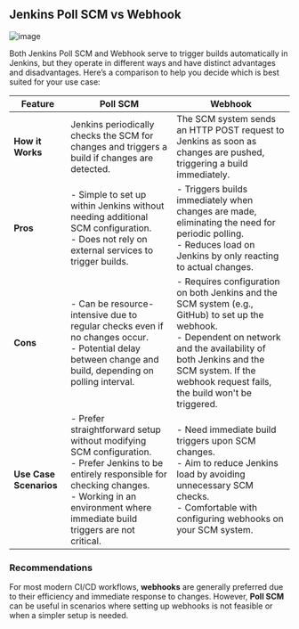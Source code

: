 ## Jenkins Poll SCM vs Webhook

![image](https://github.com/salma18899/Jenkins/assets/126831581/cefd748b-5c6a-4758-b856-597c3555bab6)

Both Jenkins Poll SCM and Webhook serve to trigger builds automatically in Jenkins, but they operate in different ways and have distinct advantages and disadvantages. Here’s a comparison to help you decide which is best suited for your use case:

| Feature       | Poll SCM                                   | Webhook                                     |
|---------------|--------------------------------------------|---------------------------------------------|
| **How it Works** | Jenkins periodically checks the SCM for changes and triggers a build if changes are detected. | The SCM system sends an HTTP POST request to Jenkins as soon as changes are pushed, triggering a build immediately. |
| **Pros**      | - Simple to set up within Jenkins without needing additional SCM configuration. <br> - Does not rely on external services to trigger builds. | - Triggers builds immediately when changes are made, eliminating the need for periodic polling. <br> - Reduces load on Jenkins by only reacting to actual changes. |
| **Cons**      | - Can be resource-intensive due to regular checks even if no changes occur. <br> - Potential delay between change and build, depending on polling interval. | - Requires configuration on both Jenkins and the SCM system (e.g., GitHub) to set up the webhook. <br> - Dependent on network and the availability of both Jenkins and the SCM system. If the webhook request fails, the build won't be triggered. |
| **Use Case Scenarios** | - Prefer straightforward setup without modifying SCM configuration. <br> - Prefer Jenkins to be entirely responsible for checking changes. <br> - Working in an environment where immediate build triggers are not critical. | - Need immediate build triggers upon SCM changes. <br> - Aim to reduce Jenkins load by avoiding unnecessary SCM checks. <br> - Comfortable with configuring webhooks on your SCM system. |

### Recommendations

For most modern CI/CD workflows, **webhooks** are generally preferred due to their efficiency and immediate response to changes. However, **Poll SCM** can be useful in scenarios where setting up webhooks is not feasible or when a simpler setup is needed.
